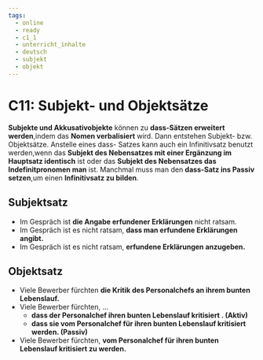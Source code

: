 ```yaml
---
tags:
  - online
  - ready
  - c1_1
  - unterricht_inhalte
  - deutsch
  - subjekt
  - objekt
---
```


# C11: Subjekt- und Objektsätze

__Subjekte und Akkusativobjekte__ können zu __dass-Sätzen erweitert werden__,indem das __Nomen verbalisiert__ wird. Dann entstehen Subjekt- bzw. Objektsätze.
Anstelle eines dass- Satzes kann auch ein Infinitivsatz benutzt werden,wenn das __Subjekt des Nebensatzes mit einer Ergänzung im Hauptsatz identisch__ ist oder das __Subjekt des Nebensatzes das Indefinitpronomen man__ ist. Manchmal muss man den __dass-Satz ins Passiv setzen__,um einen __Infinitivsatz zu bilden__.

## Subjektsatz

- Im Gespräch ist __die Angabe erfundener Erklärungen__ nicht ratsam.
- Im Gespräch ist es nicht ratsam, __dass man erfundene Erklärungen angibt.__
- Im Gespräch ist es nicht ratsam, __erfundene Erklärungen anzugeben.__

## Objektsatz

- Viele Bewerber fürchten __die Kritik des Personalchefs an ihrem bunten Lebenslauf.__
- Viele Bewerber fürchten, ...
  - __dass der Personalchef ihren bunten Lebenslauf kritisiert . (Aktiv)__
  - __dass sie vom Personalchef für ihren bunten Lebenslauf kritisiert werden. (Passiv)__
- Viele Bewerber fürchten, __vom Personalchef für ihren bunten Lebenslauf kritisiert zu werden.__

